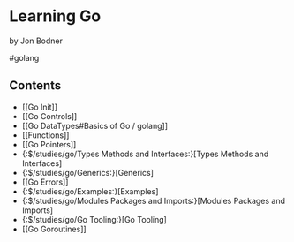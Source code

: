 # Learning Go

by Jon Bodner

#golang

## Contents

- [[Go Init]]
- [[Go Controls]]
- [[Go DataTypes#Basics of Go / golang]]
- [[Functions]]
- [[Go Pointers]]
- {:$/studies/go/Types Methods and Interfaces:}[Types Methods and Interfaces]
- {:$/studies/go/Generics:}[Generics]
- [[Go Errors]]
- {:$/studies/go/Examples:}[Examples]
- {:$/studies/go/Modules Packages and Imports:}[Modules Packages and Imports]
- {:$/studies/go/Go Tooling:}[Go Tooling]
- [[Go Goroutines]]
